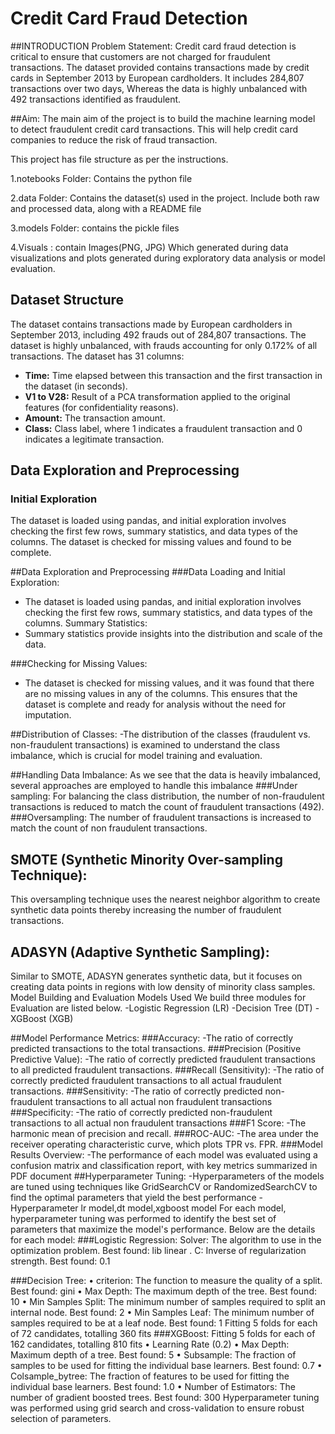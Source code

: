 # Credit Card Fraud Detection

##INTRODUCTION
Problem Statement:
Credit card fraud detection is critical to ensure that customers are not charged for fraudulent transactions. The dataset provided contains transactions made by credit cards in September 2013 by European cardholders. It includes 284,807 transactions over two days, Whereas the data is highly unbalanced with 492 transactions identified as fraudulent.

##Aim:
The main aim of the project is to build the machine learning model to detect fraudulent credit card transactions. This will help credit card companies to reduce the risk of fraud transaction.

This project has file structure as per the instructions.

1.notebooks Folder: Contains the python file 

2.data Folder:  Contains the dataset(s) used in the project. Include both raw and processed data, along with a README file
 
3.models Folder: contains the pickle files

4.Visuals : contain Images(PNG, JPG) Which generated during data visualizations and plots generated during exploratory data analysis or model evaluation.

## Dataset Structure
The dataset contains transactions made by European cardholders in September 2013, including 492 frauds out of 284,807 transactions. The dataset is highly unbalanced, with frauds accounting for only 0.172% of all transactions. The dataset has 31 columns:
- **Time:** Time elapsed between this transaction and the first transaction in the dataset (in seconds).
- **V1 to V28:** Result of a PCA transformation applied to the original features (for confidentiality reasons).
- **Amount:** The transaction amount.
- **Class:** Class label, where 1 indicates a fraudulent transaction and 0 indicates a legitimate transaction.

## Data Exploration and Preprocessing
### Initial Exploration
The dataset is loaded using pandas, and initial exploration involves checking the first few rows, summary statistics, and data types of the columns. The dataset is checked for missing values and found to be complete.

##Data Exploration and Preprocessing
###Data Loading and Initial Exploration:
- The dataset is loaded using pandas, and initial exploration involves checking the first few rows, summary statistics, and data types of the columns. Summary Statistics:
- Summary statistics provide insights into the distribution and scale of the data.

###Checking for Missing Values:
- The dataset is checked for missing values, and it was found that there are no missing values in any of the columns.
This ensures that the dataset is complete and ready for analysis without the need for imputation.

##Distribution of Classes:
-The distribution of the classes (fraudulent vs. non-fraudulent transactions) is examined to understand the class imbalance, which is crucial for model training and evaluation.

##Handling Data Imbalance:
As we see that the data is heavily imbalanced, several approaches are employed to handle this imbalance
###Under sampling:
For balancing the class distribution, the number of non-fraudulent transactions is reduced to match the count of fraudulent transactions (492).
###Oversampling:
The number of fraudulent transactions is increased to match the count of non fraudulent transactions.
## SMOTE (Synthetic Minority Over-sampling Technique):
This oversampling technique uses the nearest neighbor algorithm to create synthetic data points    thereby increasing the number of fraudulent transactions.
## ADASYN (Adaptive Synthetic Sampling):
Similar to SMOTE, ADASYN generates synthetic data, but it focuses on creating data points in regions with low density of minority class samples.
Model Building and Evaluation Models Used
We build three modules for Evaluation are listed below.
-Logistic Regression (LR)
-Decision Tree (DT)
-XGBoost (XGB)

##Model Performance Metrics:
###Accuracy:
-The ratio of correctly predicted transactions to the total transactions.
###Precision (Positive Predictive Value):
-The ratio of correctly predicted fraudulent transactions to all predicted fraudulent transactions.
###Recall (Sensitivity):
-The ratio of correctly predicted fraudulent transactions to all actual fraudulent transactions.
###Sensitivity:
-The ratio of correctly predicted non-fraudulent transactions to all actual non fraudulent transactions
###Specificity:
-The ratio of correctly predicted non-fraudulent transactions to all actual non fraudulent transactions
###F1 Score:
-The harmonic mean of precision and recall.
###ROC-AUC:
-The area under the receiver operating characteristic curve, which plots TPR vs. FPR.
###Model Results Overview:
-The performance of each model was evaluated using a confusion matrix and classification report, with key metrics summarized in PDF document
##Hyperparameter Tuning:
-Hyperparameters of the models are tuned using techniques like GridSearchCV or RandomizedSearchCV to find the optimal parameters that yield the best performance
-Hyperparameter lr model,dt model,xgboost model
For each model, hyperparameter tuning was performed to identify the best set of parameters that maximize the model's performance. Below are the details for each model:
###Logistic Regression:
Solver: The algorithm to use in the optimization problem. Best found: lib linear .
C: Inverse of regularization strength. Best found: 0.1

###Decision Tree:
• criterion: The function to measure the quality of a split. Best found: gini
• Max Depth: The maximum depth of the tree. Best found: 10
• Min Samples Split: The minimum number of samples required to split an internal node. Best found: 2
• Min Samples Leaf: The minimum number of samples required to be at a leaf node. Best found: 1 Fitting 5 folds for each of 72 candidates, totalling 360 fits
###XGBoost:
Fitting 5 folds for each of 162 candidates, totalling 810 fits
• Learning Rate (0.2) • Max Depth: Maximum depth of a tree. Best found: 5
• Subsample: The fraction of samples to be used for fitting the individual base learners. Best found: 0.7 • Colsample_bytree: The fraction of features to be used for fitting the individual base learners. Best found: 1.0
• Number of Estimators: The number of gradient boosted trees. Best found: 300 Hyperparameter tuning was performed using grid search and cross-validation to ensure robust selection of parameters.












 
